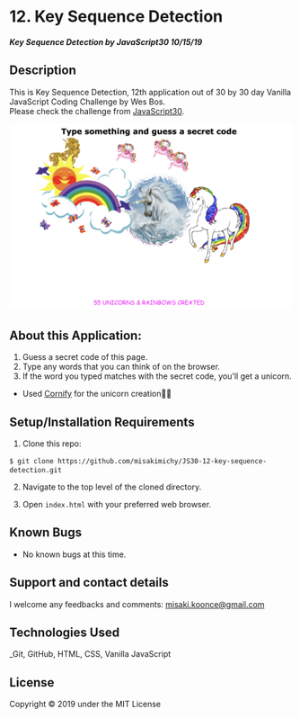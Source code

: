 # 12. Key Sequence Detection

#### _Key Sequence Detection by JavaScript30 10/15/19_

## Description
This is Key Sequence Detection, 12th application out of 30 by 30 day Vanilla JavaScript Coding Challenge by Wes Bos.<br>
Please check the challenge from [JavaScript30](http://wesbos.com/javascript30/).

![Screenshot of the app](img/screenshot.png)


## About this Application:
1. Guess a secret code of this page.
2. Type any words that you can think of on the browser.
3. If the word you typed matches with the secret code, you'll get a unicorn.

- Used [Cornify](cornify.com) for the unicorn creation🦄🌈

## Setup/Installation Requirements

1. Clone this repo:
```
$ git clone https://github.com/misakimichy/JS30-12-key-sequence-detection.git
```

2. Navigate to the top level of the cloned directory.

3. Open `index.html` with your preferred web browser.

## Known Bugs
* No known bugs at this time.

## Support and contact details
 I welcome any feedbacks and comments: misaki.koonce@gmail.com

## Technologies Used
_Git, GitHub, HTML, CSS, Vanilla JavaScript

## License
Copyright © 2019 under the MIT License